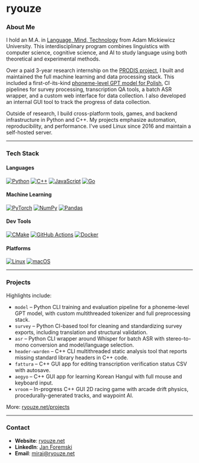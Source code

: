 # ryouze

### About Me

I hold an M.A. in [Language, Mind, Technology](https://anglistyka.amu.edu.pl/en/for-candidates/full-time-ma-programmes/language-mind-technology) from Adam Mickiewicz University. This interdisciplinary program combines linguistics with computer science, cognitive science, and AI to study language using both theoretical and experimental methods.

Over a paid 3-year research internship on the [PRODIS project](https://prodis-opus19.github.io), I built and maintained the full machine learning and data processing stack. This included a first-of-its-kind [phoneme-level GPT model for Polish](https://arxiv.org/abs/2404.10112), CI pipelines for survey processing, transcription QA tools, a batch ASR wrapper, and a custom web interface for data collection. I also developed an internal GUI tool to track the progress of data collection.

Outside of research, I build cross-platform tools, games, and backend infrastructure in Python and C++. My projects emphasize automation, reproducibility, and performance. I've used Linux since 2016 and maintain a self-hosted server.

---

### Tech Stack

#### Languages
[![Python](https://img.shields.io/badge/Python-3776AB?logo=python&logoColor=fff)](#)
[![C++](https://img.shields.io/badge/C++-%2300599C.svg?logo=c%2B%2B&logoColor=white)](#)
[![JavaScript](https://img.shields.io/badge/JavaScript-F7DF1E?logo=javascript&logoColor=000)](#)
[![Go](https://img.shields.io/badge/Go-%2300ADD8.svg?logo=go&logoColor=white)](#)

#### Machine Learning
[![PyTorch](https://img.shields.io/badge/PyTorch-ee4c2c?logo=pytorch&logoColor=white)](#)
[![NumPy](https://img.shields.io/badge/NumPy-4DABCF?logo=numpy&logoColor=fff)](#)
[![Pandas](https://img.shields.io/badge/Pandas-150458?logo=pandas&logoColor=fff)](#)

#### Dev Tools
[![CMake](https://img.shields.io/badge/CMake-064F8C?logo=cmake&logoColor=white)](#)
[![GitHub Actions](https://img.shields.io/badge/GitHub_Actions-2088FF?logo=github-actions&logoColor=white)](#)
[![Docker](https://img.shields.io/badge/Docker-2496ED?logo=docker&logoColor=fff)](#)

#### Platforms
[![Linux](https://img.shields.io/badge/Linux-FCC624?logo=linux&logoColor=black)](#)
[![macOS](https://img.shields.io/badge/macOS-000000?logo=apple&logoColor=F0F0F0)](#)

---

### Projects

Highlights include:

- `model` – Python CLI training and evaluation pipeline for a phoneme-level GPT model, with custom multithreaded tokenizer and full preprocessing stack.
- `survey` – Python CI-based tool for cleaning and standardizing survey exports, including translation and structural validation.
- `asr` – Python CLI wrapper around Whisper for batch ASR with stereo-to-mono conversion and model/language selection.
- `header-warden` – C++ CLI multithreaded static analysis tool that reports missing standard library headers in C++ code.
- `fattura` – C++ GUI app for editing transcription verification status CSV with autosave.
- `aegyo` – C++ GUI app for learning Korean Hangul with full mouse and keyboard input.
- `vroom` – In-progress C++ GUI 2D racing game with arcade drift physics, procedurally-generated tracks, and waypoint AI.

More: [ryouze.net/projects](https://ryouze.net/projects)

---

### Contact

- **Website**: [ryouze.net](https://ryouze.net)
- **LinkedIn**: [Jan Foremski](https://www.linkedin.com/in/jan-foremski-ab60122b8)
- **Email**: [mirai@ryouze.net](mailto:mirai@ryouze.net)
